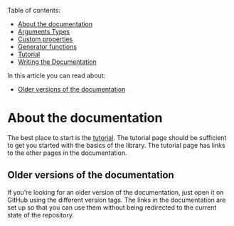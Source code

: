 <!-- doctree start -->
Table of contents:
- [About the documentation](/docs/README.md)
- [Arguments Types](/docs/arguments_types.md)
- [Custom properties](/docs/custom_properties.md)
- [Generator functions](/docs/generator_functions.md)
- [Tutorial](/docs/tutorial.md)
- [Writing the Documentation](/docs/writing_the_documentation.md)

In this article you can read about:
- [Older versions of the documentation](#older-versions-of-the-documentation)
<!-- doctree end -->

# About the documentation
The best place to start is the [tutorial](/docs/tutorial.md). The tutorial page should be sufficient to get you started with the basics of the library. The tutorial page has links to the other pages in the documentation.

## Older versions of the documentation
If you're looking for an older version of the documentation, just open it on GitHub using the different version tags. The links in the documentation are set up so that you can use them without being redirected to the current state of the repository.

